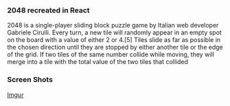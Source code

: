 ### 2048 recreated in React
 2048 is a single-player sliding block puzzle game by Italian web developer Gabriele Cirulli. Every turn, a new tile will randomly appear in an empty spot on the board with a value of either 2 or 4.[5] Tiles slide as far as possible in the chosen direction until they are stopped by either another tile or the edge of the grid. If two tiles of the same number collide while moving, they will merge into a tile with the total value of the two tiles that collided
 
 ### Screen Shots
 [Imgur](https://i.imgur.com/NC96pqQ.png)
